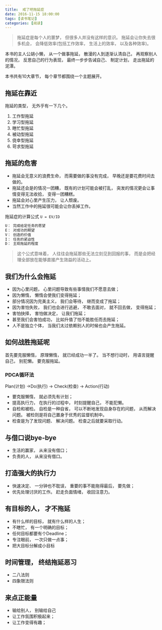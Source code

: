 ```yaml
---
title:  戒了吧拖延症
date: 2016-11-15 18:00:00
tags: [读书笔记]
categories: [阅读]
---
```


> 拖延症是每个人的噩梦， 但很多人并没有这样的意识。 拖延会让你失去很多机会， 会降低效率(包括工作效率， 生活上的效率， 以及各种效率)。

本书的主人公胡小懒， 从一个做事拖延， 散漫的人到逐渐认清自己， 再观察别人的情况， 反思自己的行为表现， 最终一步步告诫自己、 制定计划， 走出拖延的泥潭。

本书共有10大章节， 每个章节都围绕一个主题展开。

## 拖延在靠近

拖延的类型， 无外乎有一下几个。

1. 工作型拖延
2. 学习型拖延
3. 瞎忙型拖延
4. 被动型拖延
5. 侥幸型拖延
6. 苛求型拖延

## 拖延的危害

- 拖延会无意义的浪费生命， 而需要做的事没有完成， 早晚还是要花费时间去做的。
- 拖延还会是的情况一团糟， 既有的计划可能会被打乱， 突发的情况更会让事情变得无法收拾， 变得一团糟糕。
- 拖延会对心里产生压力， 让人颓废。
- 当然工作中的拖延很可能会让你丢掉工作。

拖延症的计算公式
 `U = EV/ID`

```bash
U： 完成给定任务的愿望
E： 对成功的期望
V： 创造的价值
I： 任务的紧迫性
D： 主观拖延的程度
```

> 这个公式意味着， 人往往会拖延那些无法立刻见到回报的事， 而是会把经理全部放在能够直接产生效益的活动上。

## 我们为什么会拖延

- 因为心里问题， 心里问题导致有些事情我们不愿意去做；
- 因为懒惰， 懒惰会使我们变得拖延；
- 部分情况因为完美主义， 我们会等待， 继而变成了拖延；
- 因为害怕失败， 我们也会进行逃避， 不敢去面对， 就不回去做， 变得拖延；
- 害怕抉择， 害怕做决定， 让我们拖延；
- 甚至我们会害怕成功， 比如升值了怕不能胜任而去拖延；
- 人不是独立个体， 当我们太过依赖别人的时候也会产生拖延。

## 如何战胜拖延呢

首先要克服懒惰， 原理懒惰， 就已经成功一半了。 当不想行动时， 用语言提醒自己， 别犯懒。 要克服拖延。

### PDCA循环法

Plan(计划) -\>Do(执行) -\> Check(检查) -\> Action(行动)

- 要克服懒惰， 就必须先有计划；
- 提高执行力， 在执行的过程中， 时刻提醒自己， 不能犯懒。
- 自检和被检。 自检是一种自省， 可以不断地发现自身存在的问题， 从而解决问题。 被检则是将自己置身于优秀的监督机制中。
- 检查是为了发现问题、 解决问题。 检查之后就要采取行动。

## 与借口说bye-bye

- 生活的赢家， 从来没有借口；
- 负责的人， 从来没有借口。

## 打造强大的执行力

- 快速决定、 一分钟也不耽误， 重要的事不能拖得最后， 要先做；
- 优先处理讨厌的工作。 赶走负面情绪， 收回注意力。

## 有目标的人， 才不拖延

- 有什么样的目标， 就有什么样的人生；
- 不瞎忙， 有一个明确的目标；
- 任何目标都要有个Deadline；
- 专注眼前， 一次只做一点事；
- 把大目标分解成小目标

## 时间管理， 终结拖延恶习

- 二八法则
- 四象限法则

## 来点正能量

- 输给别人， 别输给自己
- 让工作氛围积极起来；
- 让工作变得有趣；


